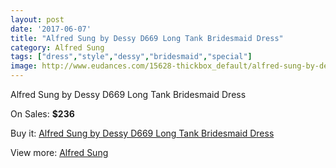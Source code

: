 ```yaml
---
layout: post
date: '2017-06-07'
title: "Alfred Sung by Dessy D669 Long Tank Bridesmaid Dress"
category: Alfred Sung
tags: ["dress","style","dessy","bridesmaid","special"]
image: http://www.eudances.com/15628-thickbox_default/alfred-sung-by-dessy-d669-long-tank-bridesmaid-dress.jpg
---
```

Alfred Sung by Dessy D669 Long Tank Bridesmaid Dress

On Sales: **$236**
<a href="https://www.eudances.com/en/alfred-sung/4617-alfred-sung-by-dessy-d669-long-tank-bridesmaid-dress.html"><amp-img layout="responsive" width="600" height="600" src="//www.eudances.com/15628-thickbox_default/alfred-sung-by-dessy-d669-long-tank-bridesmaid-dress.jpg" alt="Alfred Sung by Dessy D669 Long Tank Bridesmaid Dress 0" /></a>
<a href="https://www.eudances.com/en/alfred-sung/4617-alfred-sung-by-dessy-d669-long-tank-bridesmaid-dress.html"><amp-img layout="responsive" width="600" height="600" src="//www.eudances.com/15631-thickbox_default/alfred-sung-by-dessy-d669-long-tank-bridesmaid-dress.jpg" alt="Alfred Sung by Dessy D669 Long Tank Bridesmaid Dress 1" /></a>
<a href="https://www.eudances.com/en/alfred-sung/4617-alfred-sung-by-dessy-d669-long-tank-bridesmaid-dress.html"><amp-img layout="responsive" width="600" height="600" src="//www.eudances.com/15630-thickbox_default/alfred-sung-by-dessy-d669-long-tank-bridesmaid-dress.jpg" alt="Alfred Sung by Dessy D669 Long Tank Bridesmaid Dress 2" /></a>
<a href="https://www.eudances.com/en/alfred-sung/4617-alfred-sung-by-dessy-d669-long-tank-bridesmaid-dress.html"><amp-img layout="responsive" width="600" height="600" src="//www.eudances.com/15629-thickbox_default/alfred-sung-by-dessy-d669-long-tank-bridesmaid-dress.jpg" alt="Alfred Sung by Dessy D669 Long Tank Bridesmaid Dress 3" /></a>

Buy it: [Alfred Sung by Dessy D669 Long Tank Bridesmaid Dress](https://www.eudances.com/en/alfred-sung/4617-alfred-sung-by-dessy-d669-long-tank-bridesmaid-dress.html "Alfred Sung by Dessy D669 Long Tank Bridesmaid Dress")

View more: [Alfred Sung](https://www.eudances.com/en/52-alfred-sung "Alfred Sung")